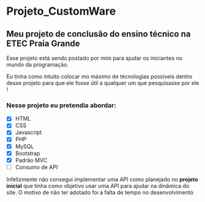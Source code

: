 # Projeto_CustomWare
## Meu projeto de conclusão do ensino técnico na ETEC Praia Grande

Esse projeto está sendo postado por mim para ajudar os iniciantes
no mundo da programação. 

Eu tinha como intuito colocar mo máximo de técnologias possiveis dentro desse projeto
para que ele fosse útil a qualquer um que pesquisasse por ele ! 

### Nesse projeto eu pretendia abordar:

- [x] HTML
- [X] CSS
- [X] Javascript
- [X] PHP
- [X] MySQL
- [X] Bootstrap
- [X] Padrão MVC
- [ ] Consumo de API

Infelizmente não consegui implementar uma API como planejado no **projeto inicial** que 
tinha como objetivo usar uma API para ajudar na dinâmica do site. O motivo de não ter 
adotado foi a falta de tempo no desenvolvimento
